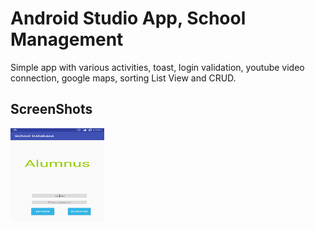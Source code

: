 # Android Studio App, School Management

Simple app with various activities, toast, login validation, youtube video connection, google maps, sorting List View and CRUD.

## ScreenShots
<img src="https://github.com/Ricardo-Developer/android_studio_school_database/blob/master/images/1.png" style="width: 150px;height: 150px;">

